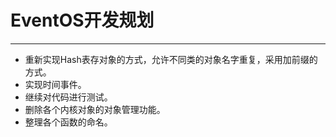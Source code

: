 # EventOS开发规划
---------
+ 重新实现Hash表存对象的方式，允许不同类的对象名字重复，采用加前缀的方式。
+ 实现时间事件。
+ 继续对代码进行测试。
+ 删除各个内核对象的对象管理功能。
+ 整理各个函数的命名。